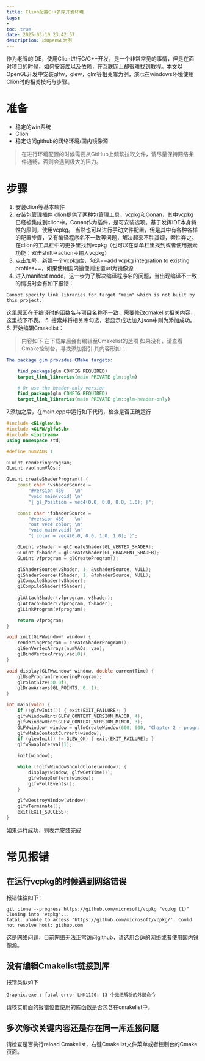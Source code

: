 ```yaml
---
title: Clion配置C++多库开发环境
tags: 
- 
toc: true
date: 2025-03-10 23:42:57 
description: 以OpenGL为例
---
```

作为老牌的IDE，使用Clion进行C/C++开发，是一个非常常见的事情，但是在面对项目的时候，如何安装库以及依赖，在互联网上却很难找到教程。本文以OpenGL开发中安装glfw，glew，glm等相关库为例，演示在windows环境使用Clion时的相关技巧与步骤。
# 准备
* 稳定的win系统
* Clion
* 稳定访问github的网络环境/国内镜像源

>在进行环境配置的时候需要从GitHub上频繁拉取文件，请尽量保持网络条件通畅，否则会遇到极大的阻力。

# 步骤
1. 安装clion等基本软件
2. 安装包管理插件
clion提供了两种包管理工具，vcpkg和Conan，其中vcpkg已经被集成到clion中，Conan作为插件，是可安装选项。基于发挥IDE本身特性的原则，使用vcpkg。
当然也可以进行手动文件配置，但是其中有各种各样的配置步骤，又有编译程序名不一致等问题，解决起来不胜其烦，索性弃之。
在clion的工具栏中的更多里找到vcpkg（也可以在菜单栏里找到或者使用搜索功能：双击shift->action->输入vcpkg）
3. 点击加号，新建一个vcpkg库，勾选==add vcpkg integration to existing profiles==，如果使用国内镜像则设置url为镜像源
4. 进入manifest mode，这一步为了解决编译程序名的问题，当出现编译不一致的情况时会有如下报错：
~~~text
Cannot specify link libraries for target "main" which is not built by this project.
~~~
这里原因在于编译时的函数名与项目名称不一致，需要修改cmakelist相关内容，这里按下不表。
5. 搜索并将相关库勾选，若显示成功加入json中则为添加成功。
6. 开始编辑Cmakelist：
> 内容如下
> 在下载库后会有编辑至Cmakelist的选项
> 如果没有，请查看Cmake控制台，寻找添加指引
>其内容形如：

~~~cmake
The package glm provides CMake targets:

    find_package(glm CONFIG REQUIRED)
    target_link_libraries(main PRIVATE glm::glm)

    # Or use the header-only version
    find_package(glm CONFIG REQUIRED)
    target_link_libraries(main PRIVATE glm::glm-header-only)

~~~

7.添加之后，在main.cpp中运行如下代码，检查是否正确运行
~~~cpp
#include <GL/glew.h>
#include <GLFW/glfw3.h>
#include <iostream>
using namespace std;

#define numVAOs 1

GLuint renderingProgram;
GLuint vao[numVAOs];

GLuint createShaderProgram() {
	const char *vshaderSource =
		"#version 430    \n"
		"void main(void) \n"
		"{ gl_Position = vec4(0.0, 0.0, 0.0, 1.0); }";

	const char *fshaderSource =
		"#version 430    \n"
		"out vec4 color; \n"
		"void main(void) \n"
		"{ color = vec4(0.0, 0.0, 1.0, 1.0); }";

	GLuint vShader = glCreateShader(GL_VERTEX_SHADER);
	GLuint fShader = glCreateShader(GL_FRAGMENT_SHADER);
	GLuint vfprogram = glCreateProgram();

	glShaderSource(vShader, 1, &vshaderSource, NULL);
	glShaderSource(fShader, 1, &fshaderSource, NULL);
	glCompileShader(vShader);
	glCompileShader(fShader);
		
	glAttachShader(vfprogram, vShader);
	glAttachShader(vfprogram, fShader);
	glLinkProgram(vfprogram);

	return vfprogram;
}

void init(GLFWwindow* window) {
	renderingProgram = createShaderProgram();
	glGenVertexArrays(numVAOs, vao);
	glBindVertexArray(vao[0]);
}

void display(GLFWwindow* window, double currentTime) {
	glUseProgram(renderingProgram);
	glPointSize(30.0f);
	glDrawArrays(GL_POINTS, 0, 1);
}

int main(void) {
	if (!glfwInit()) { exit(EXIT_FAILURE); }
	glfwWindowHint(GLFW_CONTEXT_VERSION_MAJOR, 4);
	glfwWindowHint(GLFW_CONTEXT_VERSION_MINOR, 3);
	GLFWwindow* window = glfwCreateWindow(600, 600, "Chapter 2 - program 2", NULL, NULL);
	glfwMakeContextCurrent(window);
	if (glewInit() != GLEW_OK) { exit(EXIT_FAILURE); }
	glfwSwapInterval(1);

	init(window);

	while (!glfwWindowShouldClose(window)) {
		display(window, glfwGetTime());
		glfwSwapBuffers(window);
		glfwPollEvents();
	}

	glfwDestroyWindow(window);
	glfwTerminate();
	exit(EXIT_SUCCESS);
}
~~~
如果运行成功，则表示安装完成
# 常见报错
## 在运行vcpkg的时候遇到网络错误
报错往往如下：
~~~git
git clone --progress https://github.com/microsoft/vcpkg "vcpkg (1)"
Cloning into 'vcpkg'...
fatal: unable to access 'https://github.com/microsoft/vcpkg/': Could not resolve host: github.com
~~~
这是网络问题，目前网络无法正常访问github，请选用合适的网络或者使用国内镜像源。

## 没有编辑Cmakelist链接到库
报错类似如下
~~~text
Graphic.exe : fatal error LNK1120: 13 个无法解析的外部命令
~~~
请核实前面的报错位置使用的库函数是否包含在cmakelist中。
## 多次修改关键内容还是存在同一库连接问题
请检查是否执行reload Cmakelist，右键Cmakelist文件菜单或者控制台的Cmake页面。

